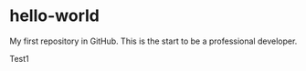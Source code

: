 # hello-world
My first repository in GitHub.
This is the start to be a professional developer.

Test1
